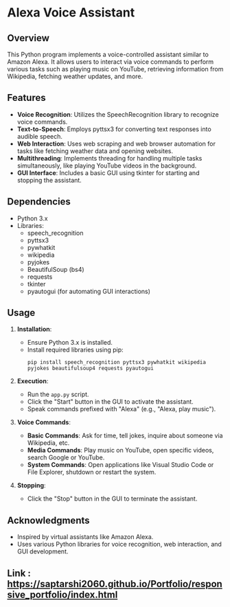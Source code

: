 # Alexa Voice Assistant

## Overview
This Python program implements a voice-controlled assistant similar to Amazon Alexa. It allows users to interact via voice commands to perform various tasks such as playing music on YouTube, retrieving information from Wikipedia, fetching weather updates, and more.

## Features
- **Voice Recognition**: Utilizes the SpeechRecognition library to recognize voice commands.
- **Text-to-Speech**: Employs pyttsx3 for converting text responses into audible speech.
- **Web Interaction**: Uses web scraping and web browser automation for tasks like fetching weather data and opening websites.
- **Multithreading**: Implements threading for handling multiple tasks simultaneously, like playing YouTube videos in the background.
- **GUI Interface**: Includes a basic GUI using tkinter for starting and stopping the assistant.

## Dependencies
- Python 3.x
- Libraries:
  - speech_recognition
  - pyttsx3
  - pywhatkit
  - wikipedia
  - pyjokes
  - BeautifulSoup (bs4)
  - requests
  - tkinter
  - pyautogui (for automating GUI interactions)

## Usage
1. **Installation**:
   - Ensure Python 3.x is installed.
   - Install required libraries using pip:
     ```
     pip install speech_recognition pyttsx3 pywhatkit wikipedia pyjokes beautifulsoup4 requests pyautogui
     ```

2. **Execution**:
   - Run the `app.py` script.
   - Click the "Start" button in the GUI to activate the assistant.
   - Speak commands prefixed with "Alexa" (e.g., "Alexa, play music").

3. **Voice Commands**:
   - **Basic Commands**: Ask for time, tell jokes, inquire about someone via Wikipedia, etc.
   - **Media Commands**: Play music on YouTube, open specific videos, search Google or YouTube.
   - **System Commands**: Open applications like Visual Studio Code or File Explorer, shutdown or restart the system.

4. **Stopping**:
   - Click the "Stop" button in the GUI to terminate the assistant.
     
## Acknowledgments
- Inspired by virtual assistants like Amazon Alexa.
- Uses various Python libraries for voice recognition, web interaction, and GUI development.

## Link : https://saptarshi2060.github.io/Portfolio/responsive_portfolio/index.html
